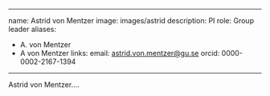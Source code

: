 
---
name: Astrid von Mentzer
image: images/astrid
description: PI
role: Group leader
aliases:
  - A. von Mentzer
  - A von Mentzer
links:
  email: astrid.von.mentzer@gu.se
  orcid: 0000-0002-2167-1394
---

Astrid von Mentzer....
